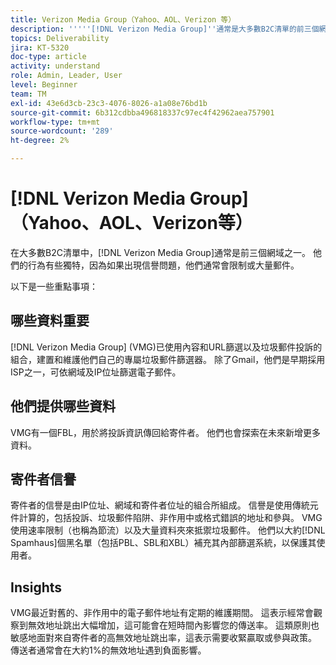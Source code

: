 ```yaml
---
title: Verizon Media Group（Yahoo、AOL、Verizon 等）
description: '''''[!DNL Verizon Media Group]''通常是大多數B2C清單的前三個網域之一。 他們的行為有些獨特，因為如果出現信譽問題，他們通常會限制或大量郵件。」'
topics: Deliverability
jira: KT-5320
doc-type: article
activity: understand
role: Admin, Leader, User
level: Beginner
team: TM
exl-id: 43e6d3cb-23c3-4076-8026-a1a08e76bd1b
source-git-commit: 6b312cdbba496818337c97ec4f42962aea757901
workflow-type: tm+mt
source-wordcount: '289'
ht-degree: 2%

---
```


# [!DNL Verizon Media Group] （Yahoo、AOL、Verizon等）

在大多數B2C清單中，[!DNL Verizon Media Group]通常是前三個網域之一。 他們的行為有些獨特，因為如果出現信譽問題，他們通常會限制或大量郵件。

以下是一些重點事項：

## 哪些資料重要

[!DNL Verizon Media Group] (VMG)已使用內容和URL篩選以及垃圾郵件投訴的組合，建置和維護他們自己的專屬垃圾郵件篩選器。 除了Gmail，他們是早期採用ISP之一，可依網域及IP位址篩選電子郵件。

## 他們提供哪些資料

VMG有一個FBL，用於將投訴資訊傳回給寄件者。 他們也會探索在未來新增更多資料。

## 寄件者信譽

寄件者的信譽是由IP位址、網域和寄件者位址的組合所組成。 信譽是使用傳統元件計算的，包括投訴、垃圾郵件陷阱、非作用中或格式錯誤的地址和參與。 VMG使用速率限制（也稱為節流）以及大量資料夾來抵禦垃圾郵件。 他們以大約[!DNL Spamhaus]個黑名單（包括PBL、SBL和XBL）補充其內部篩選系統，以保護其使用者。

## Insights

VMG最近對舊的、非作用中的電子郵件地址有定期的維護期間。 這表示經常會觀察到無效地址跳出大幅增加，這可能會在短時間內影響您的傳送率。 這類原則也敏感地面對來自寄件者的高無效地址跳出率，這表示需要收緊贏取或參與政策。 傳送者通常會在大約1%的無效地址遇到負面影響。
